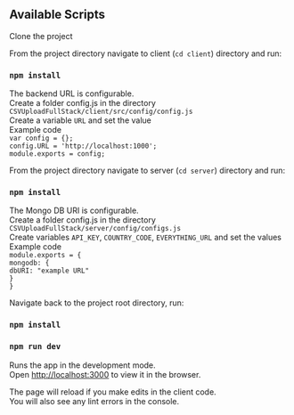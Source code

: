 ## Available Scripts

Clone the project

From the project directory navigate to client (`cd client`) directory and run:
### `npm install`

The backend URL is configurable.  
Create a folder config.js in the directory `CSVUploadFullStack/client/src/config/config.js`  
Create a variable `URL` and set the value  
Example code  
    `var config = {};`  
    `config.URL = 'http://localhost:1000';`  
    `module.exports = config;`   

From the project directory navigate to server (`cd server`) directory and run:
### `npm install`
The Mongo DB URI is configurable.  
Create a folder config.js in the directory `CSVUploadFullStack/server/config/configs.js`  
Create variables `API_KEY`, `COUNTRY_CODE`, `EVERYTHING_URL` and set the values  
Example code  
    `module.exports = {`  
        `mongodb: {`  
            `dbURI: "example URL"`  
        `}`  
    `}`  
       

Navigate back to the project root directory, run:
### `npm install`
### `npm run dev`

Runs the app in the development mode.\
Open [http://localhost:3000](http://localhost:3000) to view it in the browser.

The page will reload if you make edits in the client code.\
You will also see any lint errors in the console.